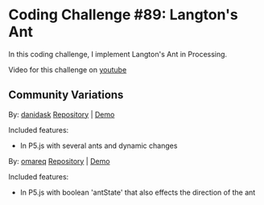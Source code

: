 # Coding Challenge #89: Langton's Ant

In this coding challenge, I implement Langton's Ant in Processing.

Video for this challenge on [youtube](https://www.youtube.com/watch?v=G1EgjgMo48U)

## Community Variations

By: [danidask](https://github.com/danidask)
[Repository](https://github.com/danidask/langtons_ant_p5) | [Demo](https://danidask.github.io/langtons_ant_p5)

Included features:
- In P5.js with several ants and dynamic changes

By: [omareq](https://github.com/omareq)
[Repository](https://github.com/omareq/omareq.github.io/tree/master/langtons-ant) | [Demo](https://omareq.github.io/langtons-ant/)

Included features:
- In P5.js with boolean 'antState' that also effects the direction of the ant
